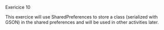 Exericice 10

This exercice will use SharedPreferences to store a class (serialized with GSON) in the shared preferences and will be used in other activities later.
